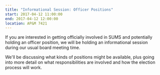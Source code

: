 ```yaml
---
title: "Informational Session: Officer Positions"
start: 2017-04-12 11:00:00
end: 2017-04-12 12:00:00
location: AP&M 7421
---
```


If you are interested in getting officially involved in SUMS and potentially holding an officer position, we will be holding an informational session during our usual board meeting time. 

We'll be discussing what kinds of positions might be available, plus going into more detail on what responsibilities are involved and how the election process will work.
